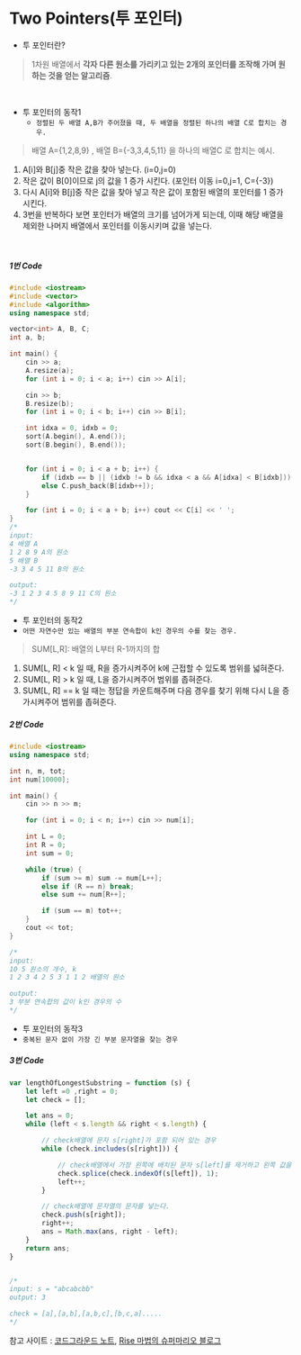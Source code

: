 Two Pointers(투 포인터)
===========

- 투 포인터란?
> 1차원 배열에서 **각자 다른 원소를 가리키고 있는 2개의 포인터를 조작해 가며 원하는 것을 얻는 알고리즘**.

<br>

- 투 포인터의 동작1 <br>
  - `정렬된 두 배열 A,B가 주어졌을 때, 두 배열을 정렬된 하나의 배열 C로 합치는 경우.`<br>
> 배열 A={1,2,8,9} , 배열 B={-3,3,4,5,11} 을 하나의 배열C 로 합치는 예시.

1. A[i]와 B[j]중 작은 값을 찾아 넣는다. (i=0,j=0)
2. 작은 값이 B[0]이므로 j의 값을 1 증가 시킨다. (포인터 이동 i=0,j=1, C={-3})
3. 다시 A[i]와 B[j]중 작은 값을 찾아 넣고 작은 값이 포함된 배열의 포인터를 1 증가 시킨다.
4. 3번을 반복하다 보면 포인터가 배열의 크기를 넘어가게 되는데, 이때 해당 배열을 제외한 나머지 배열에서 포인터를 이동시키며 값을 넣는다.
<br>

##### 1번 Code
```c++
#include <iostream>
#include <vector>
#include <algorithm>
using namespace std;

vector<int> A, B, C;
int a, b;

int main() {
	cin >> a;
	A.resize(a);
	for (int i = 0; i < a; i++) cin >> A[i];

	cin >> b;
	B.resize(b);
	for (int i = 0; i < b; i++) cin >> B[i];

	int idxa = 0, idxb = 0;
	sort(A.begin(), A.end());
	sort(B.begin(), B.end());


	for (int i = 0; i < a + b; i++) {
		if (idxb == b || (idxb != b && idxa < a && A[idxa] < B[idxb])) C.push_back(A[idxa++]);
		else C.push_back(B[idxb++]);
	}

	for (int i = 0; i < a + b; i++) cout << C[i] << ' ';
}
/*
input:
4 배열 A
1 2 8 9 A의 원소
5 배열 B
-3 3 4 5 11 B의 원소

output:
-3 1 2 3 4 5 8 9 11 C의 원소
*/

```

- 투 포인터의 동작2 <br>
 - `어떤 자연수만 있는 배열의 부분 연속합이 k인 경우의 수를 찾는 경우.`<br>
 > SUM[L,R]: 배열의 L부터 R-1까지의 합

1. SUM[L, R] < k 일 때, R을 증가시켜주어 k에 근접할 수 있도록 범위를 넓혀준다.
2. SUM[L, R] > k 일 때, L을 증가시켜주어 범위를 좁혀준다.
3. SUM[L, R] == k 일 때는 정답을 카운트해주며 다음 경우를 찾기 위해 다시 L을 증가시켜주어 범위를 좁혀준다.

##### 2번 Code

```c++
#include <iostream>
using namespace std;

int n, m, tot;
int num[10000];

int main() {
	cin >> n >> m;

	for (int i = 0; i < n; i++) cin >> num[i];

	int L = 0;
	int R = 0;
	int sum = 0;

	while (true) {
		if (sum >= m) sum -= num[L++];
		else if (R == n) break;
		else sum += num[R++];

		if (sum == m) tot++;
	}
	cout << tot;
}

/*
input:
10 5 원소의 개수, k
1 2 3 4 2 5 3 1 1 2 배열의 원소

output:
3 부분 연속합의 값이 k인 경우의 수
*/
```

- 투 포인터의 동작3 <br>
- `중복된 문자 없이 가장 긴 부분 문자열을 찾는 경우`<br>


##### 3번 Code

```js
var lengthOfLongestSubstring = function (s) {
    let left =0 ,right = 0;
    let check = [];

    let ans = 0;
    while (left < s.length && right < s.length) {

        // check배열에 문자 s[right]가 포함 되어 있는 경우
        while (check.includes(s[right])) {

            // check배열에서 가장 왼쪽에 배치된 문자 s[left]를 제거하고 왼쪽 값을 증가
            check.splice(check.indexOf(s[left]), 1);
            left++;
        }

        // check배열에 문자열의 문자를 넣는다.
        check.push(s[right]);
        right++;
        ans = Math.max(ans, right - left);
    }
    return ans;
}


/*
input: s = "abcabcbb"
output: 3

check = [a],[a,b],[a,b,c],[b,c,a].....
*/
```

참고 사이트 : [코드그라운드 노트](https://www.codeground.org/common/popCodegroundNote), [Rise 마법의 슈퍼마리오 블로그](https://m.blog.naver.com/kks227/220796963742)
